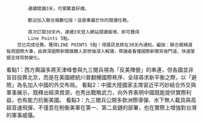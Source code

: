 
            連續閱讀3天，可領驚喜好禮。
        
            歡迎加入聯合報數位版！這是專屬於你的閱讀任務。
        
            首次訂閱30天內，連續3天登入網站閱讀報導，即可獲得
            Line Points 5點。
        您已完成任務，獲得LINE POINTS 5點！得獎訊息將在30天內通知。編按：聯合報精選每周國際大事，由資深國際新聞媒體人郭崇倫深入解讀，帶讀者看懂國際新聞背後門道，快速掌握全球局勢變化。
看點1：西方輿論多將天津峰會與九三閱兵視為「反美陣營」的串連，但各國並非盲目投靠北京，而是在美國總統川普翻攪國際秩序、全球尋求新平衡之際，以「避險」為名加入中國的外交布局。
看點2：中國大陸國家主席習近平巧妙結合外交與軍事展示，既釋出經濟資源，也秀出戰略武力，向外界表明中國既能提供實際利益，也有能力抗衡美國。
看點3：九三閱兵公開多款洲際導彈、水下無人載具與高超音速飛彈，不僅意在制衡美軍在第一、第二島鏈的部署，也在實際上增強對台灣的軍事威懾。
